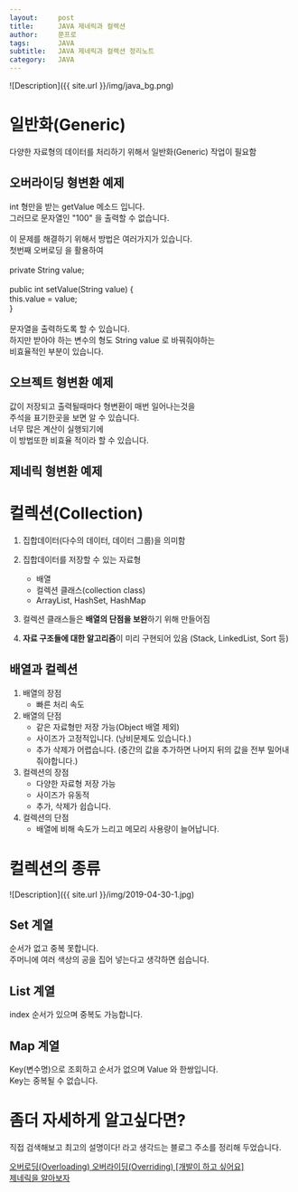 ```yaml
---
layout:     post
title:      JAVA 제네릭과 컬렉션
author:     쭌프로
tags:       JAVA
subtitle:   JAVA 제네릭과 컬렉션 정리노트
category:   JAVA
---
```


<!-- Start Writing Below in Markdown -->

![Description]({{ site.url }}/img/java_bg.png)

# 일반화(Generic)

다양한 자료형의 데이터를 처리하기 위해서 일반화(Generic) 작업이 필요함

## 오버라이딩 형변환 예제

<script src="https://gist.github.com/alalstjr/a4588ae60473198be716d0d10f628f0b.js"></script>

<p>
   int 형만을 받는 getValue 메소드 입니다. <br/>
   그러므로 문자열인 "100" 을 출력할 수 없습니다. <br/>
   <br/>
   이 문제를 해결하기 위해서 방법은 여러가지가 있습니다. <br/>
   첫번째 오버로딩 을 활용하여  <br/>
   <br/>
   private String value; <br/>
   <br/>
   public int setValue(String value) { <br/>
     this.value = value; <br/>
   } <br/>
   <br/>
   문자열을 출력하도록 할 수 있습니다. <br/>
   하지만 받아야 하는 변수의 형도 String value 로 바꿔줘야하는  <br/>
   비효율적인 부분이 있습니다.
</p>

## 오브젝트 형변환 예제

<script src="https://gist.github.com/alalstjr/ac62314d07589b95f63167c7da284508.js"></script>

<p>
  값이 저장되고 출력될때마다 형변환이 매번 일어나는것을 <br/>
  주석을 표기한곳을 보면 알 수 있습니다. <br/>
  너무 많은 계산이 실행되기에 <br/>
  이 방법또한 비효율 적이라 할 수 있습니다.
</p>

## 제네릭 형변환 예제

<script src="https://gist.github.com/alalstjr/8a4e2116f9726072b86decec5cc90f87.js"></script>

# 컬렉션(Collection)

1. 집합데이터(다수의 데이터, 데이터 그룹)을 의미함
2. 집합데이터를 저장할 수 있는 자료형
   - 배열
   - 컬렉션 클래스(collection class)
   - ArrayList, HashSet, HashMap

3. 컬렉션 클래스들은 <b>배열의 단점을 보완</b>하기 위해 만들어짐
4. <b>자료 구조들에 대한 알고리즘</b>이 미리 구현되어 있음 (Stack, LinkedList, Sort 등)

## 배열과 컬렉션
1. 배열의 장점
   - 빠른 처리 속도
2. 배열의 단점
   - 같은 자료형만 저장 가능(Object 배열 제외)
   - 사이즈가 고정적입니다. (낭비문제도 있습니다.)
   - 추가 삭제가 어렵습니다. (중간의 값을 추가하면 나머지 뒤의 값을 전부 밀어내줘야합니다.)
3. 컬렉션의 장점
   - 다양한 자료형 저장 가능
   - 사이즈가 유동적
   - 추가, 삭제가 쉽습니다.
4. 컬렉션의 단점
   - 배열에 비해 속도가 느리고 메모리 사용량이 늘어납니다.

# 컬렉션의 종류

![Description]({{ site.url }}/img/2019-04-30-1.jpg)

## Set 계열

순서가 없고 중복 못합니다.<br/>
주머니에 여러 색상의 공을 집어 넣는다고 생각하면 쉽습니다.

## List 계열

index 순서가 있으며 중복도 가능합니다.

## Map 계열

Key(변수명)으로 조회하고 순서가 없으며 Value 와 한쌍입니다. <br/>
Key는 중복될 수 없습니다.

# 좀더 자세하게 알고싶다면?

직접 검색해보고 최고의 설명이다! 라고 생각드는 블로그 주소를 정리해 두었습니다.

<a href="https://hyeonstorage.tistory.com/185">오버로딩(Overloading) 오버라이딩(Overriding) [개발이 하고 싶어요]</a> <br/>
<a href="https://ac989832.tistory.com/49">제네릭을 알아보자</a>
